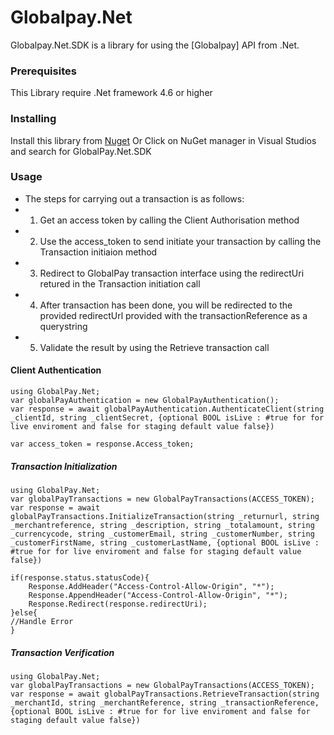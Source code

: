 # Globalpay.Net

Globalpay.Net.SDK is a library for using the [Globalpay] API from .Net.


### Prerequisites

 This Library require .Net framework 4.6 or higher



### Installing
 Install this library from [Nuget](https://www.nuget.org/packages/Globalpay.Net.SDK)
 Or Click on NuGet manager in Visual Studios and search for GlobalPay.Net.SDK

### Usage
*    The steps for carrying out a transaction is as follows:
*    1. Get an access token by calling the Client Authorisation method
*    2. Use the access_token to send initiate your transaction by calling the Transaction initiaion method
*    3. Redirect to GlobalPay transaction interface using the redirectUri retured in the Transaction initiation call
*    4. After transaction has been done, you will be redirected to the provided redirectUrl provided with the transactionReference as a querystring
*    5. Validate the result by using the Retrieve transaction call


#### Client Authentication
    using GlobalPay.Net;
    var globalPayAuthentication = new GlobalPayAuthentication();
    var response = await globalPayAuthentication.AuthenticateClient(string _clientId, string _clientSecret, {optional BOOL isLive : #true for for live enviroment and false for staging default value false})

    var access_token = response.Access_token;


##### Transaction Initialization
    using GlobalPay.Net;
    var globalPayTransactions = new GlobalPayTransactions(ACCESS_TOKEN);
    var response = await globalPayTransactions.InitializeTransaction(string _returnurl, string _merchantreference, string _description, string _totalamount, string _currencycode, string _customerEmail, string _customerNumber, string _customerFirstName, string _customerLastName, {optional BOOL isLive : #true for for live enviroment and false for staging default value false})

    if(response.status.statusCode){
        Response.AddHeader("Access-Control-Allow-Origin", "*");
        Response.AppendHeader("Access-Control-Allow-Origin", "*");
		Response.Redirect(response.redirectUri);
    }else{
	//Handle Error
	}

##### Transaction Verification
    using GlobalPay.Net;
    var globalPayTransactions = new GlobalPayTransactions(ACCESS_TOKEN);
    var response = await globalPayTransactions.RetrieveTransaction(string _merchantId, string _merchantReference, string _transactionReference, {optional BOOL isLive : #true for for live enviroment and false for staging default value false})

